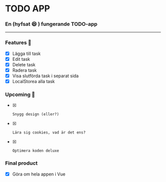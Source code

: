 # TODO APP

### En (hyfsat :smile: ) fungerande TODO-app
***

### Features :cake:
- [x]    Lägga till task  
- [x]    Edit task  
- [x]    Delete task  
- [x]    Radera task  
- [x]    Visa slutförda task i separat sida  
- [x]    LocalStorea alla task

### Upcoming :star2:

- [x]     Snygg design (eller?)
- [x]     Lära sig cookies, vad är det ens?
- [x]     Optimera koden deluxe

### Final product

- [x]    Göra om hela appen i Vue

